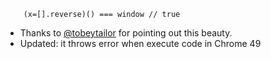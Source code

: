 <code>
    (x=[].reverse)() === window // true
</code>

- Thanks to [@tobeytailor](http://twitter.com/tobeytailor) for pointing out this beauty.
- Updated: it throws error when execute code in Chrome 49
